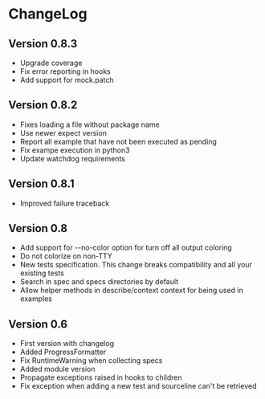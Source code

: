 # ChangeLog

## Version 0.8.3

* Upgrade coverage
* Fix error reporting in hooks
* Add support for mock.patch

## Version 0.8.2

* Fixes loading a file without package name
* Use newer expect version
* Report all example that have not been executed as pending
* Fix exampe execution in python3
* Update watchdog requirements

## Version 0.8.1

* Improved failure traceback

## Version 0.8

* Add support for --no-color option for turn off all output coloring
* Do not colorize on non-TTY
* New tests specification. This change breaks compatibility and all your existing tests
* Search in spec and specs directories by default
* Allow helper methods in describe/context context for being used in examples

## Version 0.6

* First version with changelog
* Added ProgressFormatter
* Fix RuntimeWarning when collecting specs
* Added module version
* Propagate exceptions raised in hooks to children
* Fix exception when adding a new test and sourceline can't be retrieved
